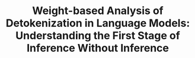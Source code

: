 ---
title: "Weight-based Analysis of Detokenization in Language Models: Understanding the First Stage of Inference Without Inference"
layout: post
has_content: false
venue: "Findings of the Association for Computational Linguistics: NAACL 2025"
authors:
  - "Go Kamoda"
  - "Benjamin Heinzerling"
  - "Tatsuro Inaba"
  - "Keito Kudo"
  - "Keisuke Sakaguchi"
  - "Kentaro Inui"
year: 2025
month: 4
links:
  - name: "ACL Anthology"
    url: "https://aclanthology.org/2025.findings-naacl.355/"
    type: "normal"
  - name: "arXiv"
    url: "https://arxiv.org/abs/2501.15754"
    type: "normal"
---